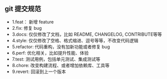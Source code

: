 ## git 提交规范

- 1.feat： 新增 feature
- 2.fix: 修复 bug
- 3.docs: 仅仅修改了文档，比如 README, CHANGELOG, CONTRIBUTE等等
- 4.style: 仅仅修改了空格、格式缩进、逗号等等，不改变代码逻辑
- 5.refactor: 代码重构，没有加新功能或者修复 bug
- 6.perf: 优化相关，比如提升性能、体验
- 7.test: 测试用例，包括单元测试、集成测试等
- 8.chore: 改变构建流程、或者增加依赖库、工具等
- 9.revert: 回滚到上一个版本

